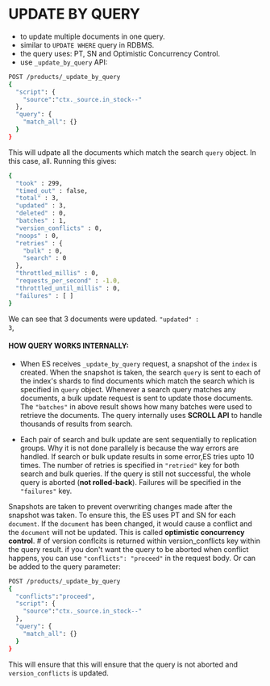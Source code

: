 # UPDATE BY QUERY

- to update multiple documents in one query.
- similar to <code>UPDATE WHERE</code> query in RDBMS.
- the query uses: PT, SN and Optimistic Concurrency Control.
- use <code>\_update_by_query</code> API:
```sh
POST /products/_update_by_query
{
  "script": {
    "source":"ctx._source.in_stock--"
  },
  "query": {
    "match_all": {}
  }
}
```
This will udpate all the documents which match the search <code>query</code> object. In this case, all.
Running this gives:
```sh
{
  "took" : 299,
  "timed_out" : false,
  "total" : 3,
  "updated" : 3,
  "deleted" : 0,
  "batches" : 1,
  "version_conflicts" : 0,
  "noops" : 0,
  "retries" : {
    "bulk" : 0,
    "search" : 0
  },
  "throttled_millis" : 0,
  "requests_per_second" : -1.0,
  "throttled_until_millis" : 0,
  "failures" : [ ]
}
```
 We can see that 3 documents were updated. <code>"updated" : 3</code>,
 
 #### HOW QUERY WORKS INTERNALLY:
 
- When ES receives <code>\_update_by_query</code> request, a snapshot of the <code>index</code> is created. When the snapshot is taken, the search <code>query</code> is sent to each of the index's shards to find documents which match the search which is specified in <code>query</code> object. Whenever a search query matches any documents, a bulk update request is sent to update those documents. The <code>"batches"</code> in above result shows how many batches were used to retrieve the documents. The query internally uses **SCROLL API** to handle thousands of results from search.

- Each pair of search and bulk update are sent sequentially to replication groups.
Why it is not done parallely is because the way errors are handled. If search or bulk update results in some error,ES tries upto 10 times. The number of retries is specified in <code>"retried"</code> key for both search and bulk queries. If the query is still not successful, the whole query is aborted (**not rolled-back**). Failures will be specified in the <code>"failures"</code> key.

Snapshots are taken to prevent overwriting changes made after the snapshot was taken.
To ensure this, the ES uses PT and SN for each <code>document</code>. If the <code>document</code> has been changed, it would cause a conflict and the <code>document</code> will not be updated. This is called **optimistic concurrency control**.
\# of version conflcits is returned within version_conflicts key within the query result.
if you don't want the query to be aborted when conflict happens, you can use <code>"conflicts": "proceed"</code> in the request body. Or can be added to the query parameter:
```sh
POST /products/_update_by_query
{
  "conflicts":"proceed",
  "script": {
    "source":"ctx._source.in_stock--"
  },
  "query": {
    "match_all": {}
  }
}
```
This will ensure that this will ensure that the query is not aborted and <code>version_conflicts</code> is updated.